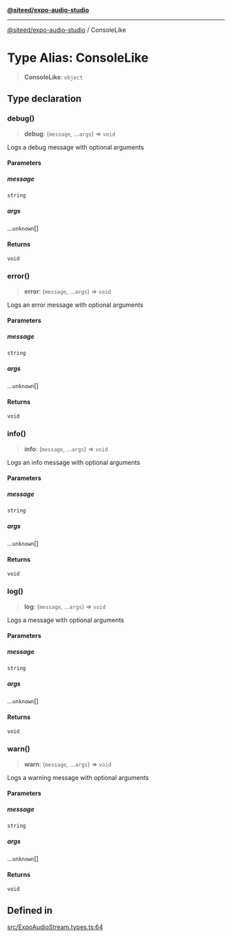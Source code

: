 [**@siteed/expo-audio-studio**](../README.md)

***

[@siteed/expo-audio-studio](../README.md) / ConsoleLike

# Type Alias: ConsoleLike

> **ConsoleLike**: `object`

## Type declaration

### debug()

> **debug**: (`message`, ...`args`) => `void`

Logs a debug message with optional arguments

#### Parameters

##### message

`string`

##### args

...`unknown`[]

#### Returns

`void`

### error()

> **error**: (`message`, ...`args`) => `void`

Logs an error message with optional arguments

#### Parameters

##### message

`string`

##### args

...`unknown`[]

#### Returns

`void`

### info()

> **info**: (`message`, ...`args`) => `void`

Logs an info message with optional arguments

#### Parameters

##### message

`string`

##### args

...`unknown`[]

#### Returns

`void`

### log()

> **log**: (`message`, ...`args`) => `void`

Logs a message with optional arguments

#### Parameters

##### message

`string`

##### args

...`unknown`[]

#### Returns

`void`

### warn()

> **warn**: (`message`, ...`args`) => `void`

Logs a warning message with optional arguments

#### Parameters

##### message

`string`

##### args

...`unknown`[]

#### Returns

`void`

## Defined in

[src/ExpoAudioStream.types.ts:64](https://github.com/deeeed/expo-audio-stream/blob/c74460f5bb3fc818511d2b5ebc6a28b5aeb407fe/packages/expo-audio-studio/src/ExpoAudioStream.types.ts#L64)
